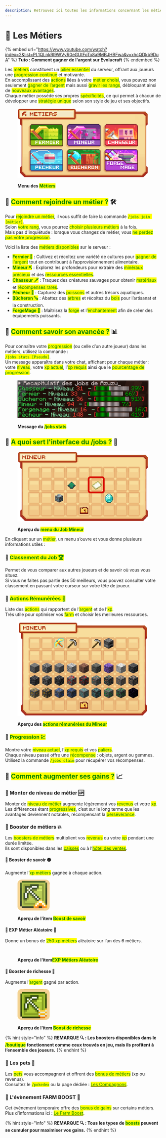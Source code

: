 ```yaml
---
description: Retrouvez ici toutes les informations concernant les métiers
---
```


# 👷 Les Métiers

{% embed url="https://www.youtube.com/watch?index=2&list=PL1QLnkRl9WVyR0eGUtFoTo8a9MBJHBFwa&v=xhcQDkb9DuA" %}
**Tuto : Comment gagner de l'argent sur Evolucraft**
{% endembed %}

Les <mark style="color:green;">métiers</mark> constituent un <mark style="color:green;">pilier essentiel</mark> du serveur, offrant aux joueurs une <mark style="color:green;">progression continue</mark> et motivante.  
En accomplissant des <mark style="color:green;">actions</mark> liées à votre <mark style="color:green;">métier choisi</mark>, vous pouvez non seulement <mark style="color:green;">gagner de l’argent</mark> mais aussi <mark style="color:green;">gravir les rangs</mark>, débloquant ainsi de <mark style="color:green;">nouveaux avantages</mark>.  
Chaque métier possède ses propres <mark style="color:green;">spécificités</mark>, ce qui permet à chacun de développer une <mark style="color:green;">stratégie unique</mark> selon son style de jeu et ses objectifs.  

<figure><img src="../.gitbook/assets/Jobs/InterfaceJobs.png" alt=""><figcaption><p><strong>Menu des <mark style="color:green;">Métiers</mark></strong></p></figcaption></figure>

## 💠 **<mark style="color:green;">Comment rejoindre un métier ?</mark> 🛠️**

Pour <mark style="color:green;">rejoindre un métier</mark>, il vous suffit de faire la commande <mark style="color:green;">`/jobs join [métier]`</mark>.  
Selon <mark style="color:green;">votre rang</mark>, vous pourrez <mark style="color:green;">choisir plusieurs métiers</mark> à la fois.  
Mais pas d'inquiétude : lorsque vous changez de métier, vous <mark style="color:green;">ne perdez pas votre progression</mark>.  

Voici la liste des <mark style="color:green;">métiers disponibles</mark> sur le serveur :  

* <mark style="color:green;">**Fermier 🌾**</mark> : Cultivez et récoltez une variété de cultures pour <mark style="color:green;">gagner de l'argent</mark> tout en contribuant à l’approvisionnement alimentaire.  
* <mark style="color:green;">**Mineur ⛏️**</mark> : Explorez les profondeurs pour extraire des <mark style="color:green;">minéraux précieux</mark> et des <mark style="color:green;">ressources essentielles</mark>.  
* <mark style="color:green;">**Chasseur 🗡️**</mark> : Traquez des créatures sauvages pour obtenir <mark style="color:green;">matériaux</mark> et <mark style="color:green;">récompenses rares</mark>.  
* <mark style="color:green;">**Pêcheur 🎣**</mark> : Capturez des <mark style="color:green;">poissons</mark> et autres trésors aquatiques.  
* <mark style="color:green;">**Bûcheron 🪚**</mark> : Abattez des <mark style="color:green;">arbres</mark> et récoltez du <mark style="color:green;">bois</mark> pour l’artisanat et la construction.  
* <mark style="color:green;">**ForgeMage 📖**</mark> : Maîtrisez la <mark style="color:green;">forge</mark> et l’<mark style="color:green;">enchantement</mark> afin de créer des équipements puissants.  

## 💠 **<mark style="color:green;">Comment savoir son avancée ?</mark> 📊**

Pour connaître votre <mark style="color:green;">progression</mark> (ou celle d’un autre joueur) dans les métiers, utilisez la commande :  
<mark style="color:green;">`/jobs stats [Pseudo]`</mark>.  
Un message apparaîtra dans votre chat, affichant pour chaque métier : votre <mark style="color:green;">niveau</mark>, votre <mark style="color:green;">xp actuel</mark>, l’<mark style="color:green;">xp requis</mark> ainsi que le <mark style="color:green;">pourcentage de progression</mark>.  

<figure><img src="../.gitbook/assets/Jobs/JobsStats.png" alt=""><figcaption><p><strong>Message du <mark style="color:green;">/jobs stats</mark></strong></p></figcaption></figure>

## 💠 **<mark style="color:green;">A quoi sert l'interface du /jobs ?</mark> 🤨**

<figure><img src="../.gitbook/assets/Jobs/JobsSelect.png" alt=""><figcaption><p><strong>Aperçu du <mark style="color:green;">menu du Job Mineur</mark></strong></p></figcaption></figure>

En cliquant sur un <mark style="color:green;">métier</mark>, un menu s’ouvre et vous donne plusieurs informations utiles :  

### 🔸 <mark style="color:green;">**Classement du Job 🏆**</mark>  
Permet de vous comparer aux autres joueurs et de savoir où vous vous situez.  
Si vous ne faites pas partie des 50 meilleurs, vous pouvez consulter votre classement en passant votre curseur sur votre tête de joueur.  

### 🔸 <mark style="color:green;">**Actions Rémunérées 💱**</mark>  
Liste des <mark style="color:green;">actions</mark> qui rapportent de l’<mark style="color:green;">argent</mark> et de l’<mark style="color:green;">xp</mark>.  
Très utile pour optimiser vos <mark style="color:green;">farm</mark> et choisir les meilleures ressources.  

<figure><img src="../.gitbook/assets/Jobs/JobsAction.png" alt=""><figcaption><p><strong>Aperçu des <mark style="color:green;">actions rémunérées du Mineur</mark></strong></p></figcaption></figure>

### 🔸 <mark style="color:green;">**Progression 💹**</mark>  
Montre votre <mark style="color:green;">niveau actuel</mark>, l’<mark style="color:green;">xp requis</mark> et vos <mark style="color:green;">paliers</mark>.  
Chaque niveau passé offre une <mark style="color:green;">récompense</mark> : objets, argent ou gemmes.  
Utilisez la commande <mark style="color:green;">`/jobs claim`</mark> pour récupérer vos récompenses.  

## 💠 **<mark style="color:green;">Comment augmenter ses gains ?</mark> 📈**

### 🔸 Monter de niveau de métier 🆙  
Monter de <mark style="color:green;">niveau de métier</mark> augmente légèrement vos <mark style="color:green;">revenus</mark> et votre <mark style="color:green;">xp</mark>.  
Les différences étant <mark style="color:green;">progressives</mark>, c’est sur le long terme que les avantages deviennent notables, récompensant la <mark style="color:green;">persévérance</mark>.  

### 🔸 Booster de métiers 💥  
Les <mark style="color:green;">boosters de métiers</mark> multiplient vos <mark style="color:green;">revenus</mark> ou votre <mark style="color:green;">xp</mark> pendant une durée limitée.  
Ils sont disponibles dans les [<mark style="color:green;">caisses</mark>](https://wiki.evolucraft.fr/le-gameplay/les-caisses) ou à l’[<mark style="color:green;">hôtel des ventes</mark>](https://wiki.evolucraft.fr/le-gameplay/le-commerce#hôtel-des-ventes).  

#### 🔷 Booster de savoir 🟢  
Augmente l’<mark style="color:green;">xp métiers</mark> gagnée à chaque action.
<figure><img src="../.gitbook/assets/Jobs/BoostSavoir.png" alt=""><figcaption><p><strong>Aperçu de l'item <mark style="color:green;">Boost de savoir</mark></strong></p></figcaption></figure>

#### 🔷 EXP Métier Aléatoire 🎰  
Donne un bonus de <mark style="color:green;">250 xp métiers</mark> aléatoire sur l’un des 6 métiers.
<figure><img src="../.gitbook/assets/Jobs/EXPMétier.png" alt=""><figcaption><p><strong>Aperçu de l'item<mark style="color:green;">EXP Métiers Aléatoire</mark></strong></p></figcaption></figure>

#### 🔷 Booster de richesse 💸  
Augmente l’<mark style="color:green;">argent</mark> gagné par action.
<figure><img src="../.gitbook/assets/Jobs/BoostRichesse.png" alt=""><figcaption><p><strong>Aperçu de l'item <mark style="color:green;">Boost de richesse</mark></strong></p></figcaption></figure>  

{% hint style="info" %}
**REMARQUE 🔍 : Les boosters disponibles dans le <mark style="color:green;">/boutique</mark> fonctionnent comme ceux trouvés en jeu, mais ils profitent à l’ensemble des joueurs.**
{% endhint %}

### 🔸 Les pets 🐾  
Les <mark style="color:green;">pets</mark> vous accompagnent et offrent des <mark style="color:green;">bonus de métiers</mark> (xp ou revenus).  
Consultez le <mark style="color:green;">`/pokedex`</mark> ou la page dédiée : [<mark style="color:green;">Les Compagnons</mark>](https://wiki.evolucraft.fr/le-gameplay/les-compagnons).  

### 🔸 L'évènement FARM BOOST 💱  
Cet évènement temporaire offre des <mark style="color:green;">bonus de gains</mark> sur certains métiers.  
Plus d’informations ici : [<mark style="color:green;">Le Farm Boost</mark>](https://wiki.evolucraft.fr/le-gameplay/les-evenements#farm-boost).  

{% hint style="info" %}
**REMARQUE 🔍 : Tous les types de <mark style="color:green;">boosts</mark> peuvent se cumuler pour maximiser vos gains.**
{% endhint %}
